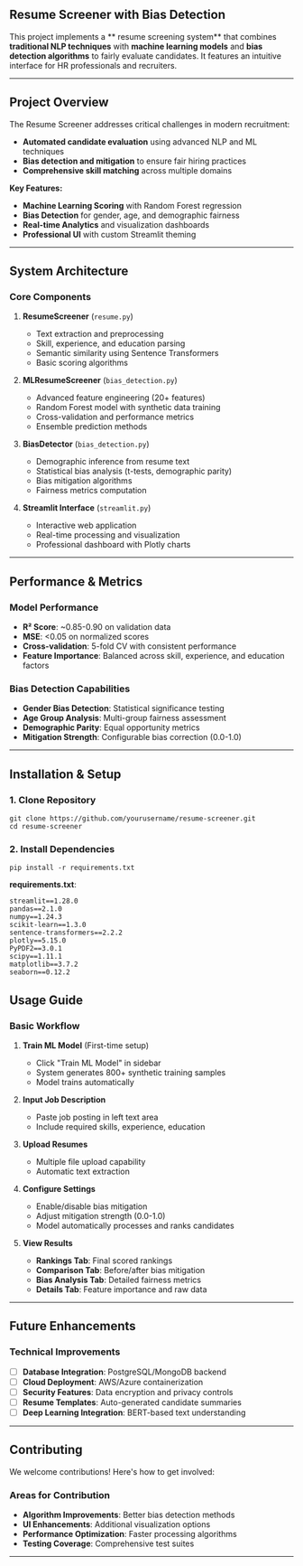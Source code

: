 ## Resume Screener with Bias Detection

This project implements a ** resume screening system** that combines **traditional NLP techniques** with **machine learning models** and **bias detection algorithms** to fairly evaluate candidates. It features an intuitive interface for HR professionals and recruiters.

---

## Project Overview

The Resume Screener addresses critical challenges in modern recruitment:
- **Automated candidate evaluation** using advanced NLP and ML techniques
- **Bias detection and mitigation** to ensure fair hiring practices  
- **Comprehensive skill matching** across multiple domains

**Key Features:**
-  **Machine Learning Scoring** with Random Forest regression
-  **Bias Detection** for gender, age, and demographic fairness
-  **Real-time Analytics** and visualization dashboards
-  **Professional UI** with custom Streamlit theming


---

## System Architecture

### Core Components

1. **ResumeScreener** (`resume.py`)
   - Text extraction and preprocessing
   - Skill, experience, and education parsing
   - Semantic similarity using Sentence Transformers
   - Basic scoring algorithms

2. **MLResumeScreener** (`bias_detection.py`)
   - Advanced feature engineering (20+ features)
   - Random Forest model with synthetic data training
   - Cross-validation and performance metrics
   - Ensemble prediction methods

3. **BiasDetector** (`bias_detection.py`)
   - Demographic inference from resume text
   - Statistical bias analysis (t-tests, demographic parity)
   - Bias mitigation algorithms
   - Fairness metrics computation

4. **Streamlit Interface** (`streamlit.py`)
   - Interactive web application
   - Real-time processing and visualization
   - Professional dashboard with Plotly charts


---

## Performance & Metrics

### Model Performance
- **R² Score**: ~0.85-0.90 on validation data
- **MSE**: <0.05 on normalized scores
- **Cross-validation**: 5-fold CV with consistent performance
- **Feature Importance**: Balanced across skill, experience, and education factors

### Bias Detection Capabilities
- **Gender Bias Detection**: Statistical significance testing
- **Age Group Analysis**: Multi-group fairness assessment  
- **Demographic Parity**: Equal opportunity metrics
- **Mitigation Strength**: Configurable bias correction (0.0-1.0)

---

## Installation & Setup

### 1. Clone Repository
```
git clone https://github.com/yourusername/resume-screener.git
cd resume-screener
```

### 2. Install Dependencies
```
pip install -r requirements.txt
```

**requirements.txt**:
```
streamlit==1.28.0
pandas==2.1.0
numpy==1.24.3
scikit-learn==1.3.0
sentence-transformers==2.2.2
plotly==5.15.0
PyPDF2==3.0.1
scipy==1.11.1
matplotlib==3.7.2
seaborn==0.12.2
```


## Usage Guide

### Basic Workflow

1. **Train ML Model** (First-time setup)
   - Click "Train ML Model" in sidebar
   - System generates 800+ synthetic training samples
   - Model trains automatically 

2. **Input Job Description**
   - Paste job posting in left text area
   - Include required skills, experience, education

3. **Upload Resumes**
   - Multiple file upload capability
   - Automatic text extraction

4. **Configure Settings**
   - Enable/disable bias mitigation
   - Adjust mitigation strength (0.0-1.0)
   - Model automatically processes and ranks candidates

5. **View Results**
   - **Rankings Tab**: Final scored rankings
   - **Comparison Tab**: Before/after bias mitigation
   - **Bias Analysis Tab**: Detailed fairness metrics
   - **Details Tab**: Feature importance and raw data


---


## Future Enhancements

### Technical Improvements
- [ ] **Database Integration**: PostgreSQL/MongoDB backend
- [ ] **Cloud Deployment**: AWS/Azure containerization  
- [ ] **Security Features**: Data encryption and privacy controls
- [ ] **Resume Templates**: Auto-generated candidate summaries
- [ ] **Deep Learning Integration**: BERT-based text understanding

---


## Contributing

We welcome contributions! Here's how to get involved:

### Areas for Contribution
- **Algorithm Improvements**: Better bias detection methods
- **UI Enhancements**: Additional visualization options
- **Performance Optimization**: Faster processing algorithms
- **Testing Coverage**: Comprehensive test suites

---

